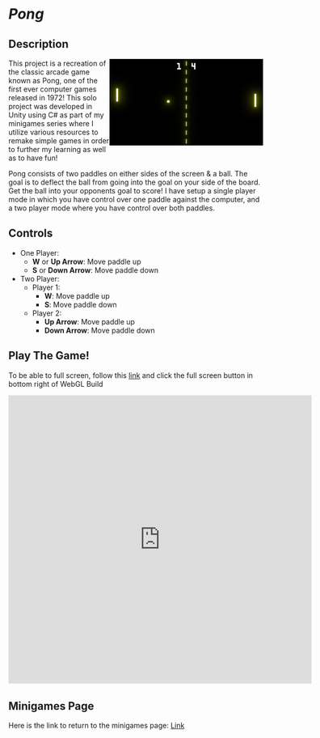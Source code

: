 # *Pong*

## Description
<img align="right" width="304.128" height="171.072" src="https://github.com/SergeiBak/PersonalWebsite/blob/master/images/pong.png?raw=true">
This project is a recreation of the classic arcade game known as Pong, one of the first ever computer games released in 1972! This solo project was 
developed in Unity using C# as part of my minigames series where I utilize various resources to remake simple games in order to further my learning as well as to have fun!       

Pong consists of two paddles on either sides of the screen & a ball. The goal is to deflect the ball from going into the goal on your side of the board. Get the 
ball into your opponents goal to score! I have setup a single player mode in which you have control over one paddle against the computer, and a two player mode 
where you have control over both paddles.        

## Controls    
- One Player:
  - **W** or **Up Arrow**: Move paddle up    
  - **S** or **Down Arrow**: Move paddle down 
- Two Player:
  - Player 1:
    - **W**: Move paddle up 
    - **S**: Move paddle down 
  - Player 2:
    - **Up Arrow**: Move paddle up 
    - **Down Arrow**: Move paddle down 


## Play The Game!
To be able to full screen, follow this [link](https://sergeibak.github.io/Pong/PongBuild/) and click the full screen button in bottom right of WebGL Build   

<center>
<iframe 
    src="https://sergeibak.github.io/Pong/PongBuild/index.html" 
    style="border:0px #000000 none;" 
    name="HeroTNG" 
    scrolling="no" 
    frameborder="1" 
    marginheight="px" 
    marginwidth="340px" 
    height="570px" 
    width="600px">
</iframe>
</center>   

## Minigames Page
Here is the link to return to the minigames page: [Link](https://sergeibak.github.io/PersonalWebsite/Minigames)
